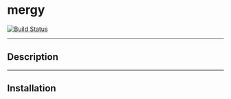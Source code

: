 # mergy

[![Build Status](https://travis-ci.org/AndreyMork/mergy.svg?branch=develop)](https://travis-ci.org/AndreyMork/mergy)

---

## Description

---

## Installation

